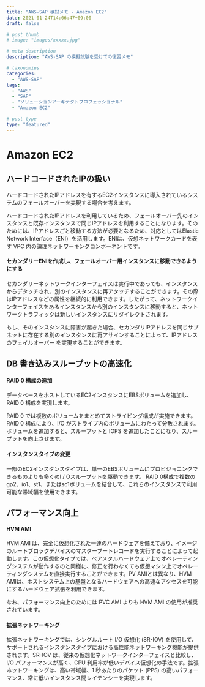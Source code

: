 ```yaml
---
title: "AWS-SAP 模試メモ - Amazon EC2"
date: 2021-01-24T14:06:47+09:00
draft: false

# post thumb
# image: "images/xxxxx.jpg"

# meta description
description: "AWS-SAP の模擬試験を受けての復習メモ"

# taxonomies
categories:
  - "AWS-SAP"
tags:
  - "AWS"
  - "SAP"
  - "ソリューションアーキテクトプロフェッショナル"
  - "Amazon EC2"

# post type
type: "featured"
---
```


# Amazon EC2

## ハードコードされたIPの扱い
ハードコードされたIPアドレスを有するEC2インスタンスに導入されているシステムのフェールオーバーを実現する場合を考えます。

ハードコードされたIPアドレスを利用しているため、フェールオーバー先のインスタンスと既存インスタンスで同じIPアドレスを利用することになります。そのためには、IPアドレスごと移動する方法が必要となるため、対応としてはElastic Network Interface（ENI）を活用します。ENIは、仮想ネットワークカードを表す VPC 内の論理ネットワーキングコンポーネントです。

#### セカンダリーENIを作成し、フェールオーバー用インスタンスに移動できるようにする
セカンダリーネットワークインターフェイスは実行中であっても、インスタンスからデタッチされ、別のインスタンスに再アタッチすることができます。その際はIPアドレスなどの属性を継続的に利用できます。したがって、ネットワークインターフェイスをあるインスタンスから別のインスタンスに移動すると、ネットワークトラフィックは新しいインスタンスにリダイレクトされます。 

もし、そのインスタンスに障害が起きた場合、セカンダリIPアドレスを同じサブネットに存在する別のインスタンスに再アサインすることによって、IPアドレスのフェイルオーバー を実現することができます。 

## DB 書き込みスループットの高速化

#### RAID 0 構成の追加
データベースをホストしているEC2インスタンスにEBSボリュームを追加し、RAID 0 構成を実現します。

RAID 0 では複数のボリュームをまとめてストライピング構成が実施できます。RAID 0 構成により、I/O がストライプ内のボリュームにわたって分散されます。ボリュームを追加すると、スループットと IOPS を追加したことになり、スループットを向上させます。

#### インスタンスタイプの変更

一部のEC2インスタンスタイプは、単一のEBSボリュームにプロビジョニングできるものよりも多くのI / Oスループットを駆動できます。 RAID 0構成で複数のgp2、io1、st1、またはsc1ボリュームを結合して、これらのインスタンスで利用可能な帯域幅を使用できます。



## パフォーマンス向上

#### HVM AMI
HVM AMI は、完全に仮想化された一連のハードウェアを備えており、イメージのルートブロックデバイスのマスターブートレコードを実行することによって起動します。この仮想化タイプでは、ベアメタルハードウェア上でオペレーティングシステムが動作するのと同様に、修正を行わなくても仮想マシン上でオペレーティングシステムを直接実行することができます。PV AMIとは異なり、HVM AMIは、ホストシステム上の基盤となるハードウェアへの高速なアクセスを可能にするハードウェア拡張を利用できます。

なお、パフォーマンス向上のためには PVC AMI よりも HVM AMI の使用が推奨されています。

#### 拡張ネットワーキング
拡張ネットワーキングでは、シングルルート I/O 仮想化 (SR-IOV) を使用して、サポートされるインスタンスタイプにおける高性能ネットワーキング機能が提供されます。SR-IOV は、従来の仮想化ネットワークインターフェイスと比較し、I/O パフォーマンスが高く、CPU 利用率が低いデバイス仮想化の手法です。拡張ネットワーキングは、高い帯域幅、1 秒あたりのパケット (PPS) の高いパフォーマンス、常に低いインスタンス間レイテンシーを実現します。 

